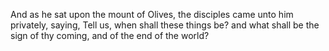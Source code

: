 And as he sat upon the mount of Olives, the disciples came unto him privately, saying, Tell us, when shall these things be? and what shall be the sign of thy coming, and of the end of the world?
